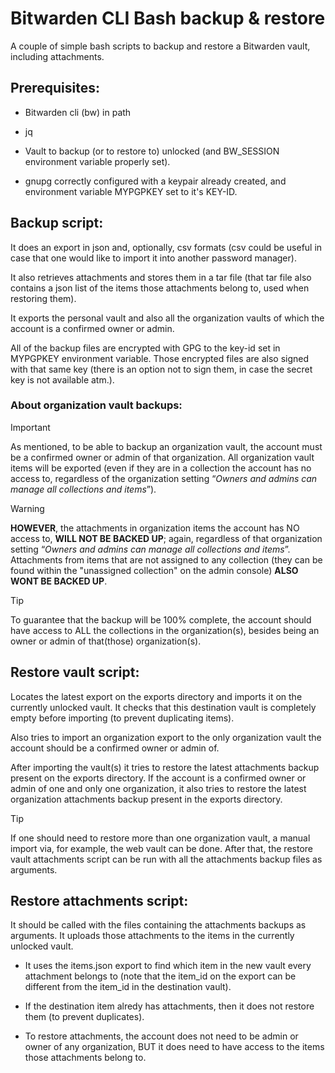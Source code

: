 # Bitwarden CLI Bash backup & restore

A couple of simple bash scripts to backup and restore a Bitwarden vault,
including attachments.

## Prerequisites:

  * Bitwarden cli (bw) in path

  * jq

  * Vault to backup (or to restore to) unlocked (and BW_SESSION environment
    variable properly set).

  * gnupg correctly configured with a keypair already created, and environment
    variable MYPGPKEY set to it's KEY-ID.


## Backup script:

It does an export in json and, optionally, csv formats (csv could be useful in
case that one would like to import it into another password manager).

It also retrieves attachments and stores them in a tar file (that tar file also
contains a json list of the items those attachments belong to, used when
restoring them).

It exports the personal vault and also all the organization vaults of which the
account is a confirmed owner or admin.

All of the backup files are encrypted with GPG to the key-id set in MYPGPKEY
environment variable. Those encrypted files are also signed with that same key
(there is an option not to sign them, in case the secret key is not available
atm.).

### About **organization** vault backups:

> [!IMPORTANT]
As mentioned, to be able to backup an organization vault, the account must be a
confirmed owner or admin of that organization. All organization vault items
will be exported (even if they are in a collection the account has no access
to, regardless of the organization setting “_Owners and admins can manage all
collections and items_”).

> [!WARNING]
**HOWEVER**, the attachments in organization items the account has NO access
to, **WILL NOT BE BACKED UP**; again, regardless of that organization setting
“_Owners and admins can manage all collections and items_”. Attachments from
items that are not assigned to any collection (they can be found within the
"unassigned collection" on the admin console) **ALSO WONT BE BACKED UP**.

> [!TIP]
To guarantee that the backup will be 100% complete, the account should have
access to ALL the collections in the organization(s), besides being an owner or
admin of that(those) organization(s).


## Restore vault script:

Locates the latest export on the exports directory and imports it on the
currently unlocked vault. It checks that this destination vault is completely
empty before importing (to prevent duplicating items).

Also tries to import an organization export to the only organization vault the
account should be a confirmed owner or admin of.

After importing the vault(s) it tries to restore the latest attachments backup
present on the exports directory. If the account is a confirmed owner or admin
of one and only one organization, it also tries to restore the latest
organization attachments backup present in the exports directory.

> [!TIP]
If one should need to restore more than one organization vault, a manual import
via, for example, the web vault can be done. After that, the restore vault
attachments script can be run with all the attachments backup files as
arguments.


## Restore attachments script:

It should be called with the files containing the attachments backups as
arguments. It uploads those attachments to the items in the currently unlocked
vault.

  * It uses the items.json export to find which item in the new vault every
    attachment belongs to (note that the item_id on the export can be different
    from the item_id in the destination vault).

  * If the destination item alredy has attachments, then it does not restore
    them (to prevent duplicates).

  * To restore attachments, the account does not need to be admin or owner of
    any organization, BUT it does need to have access to the items those
    attachments belong to.


